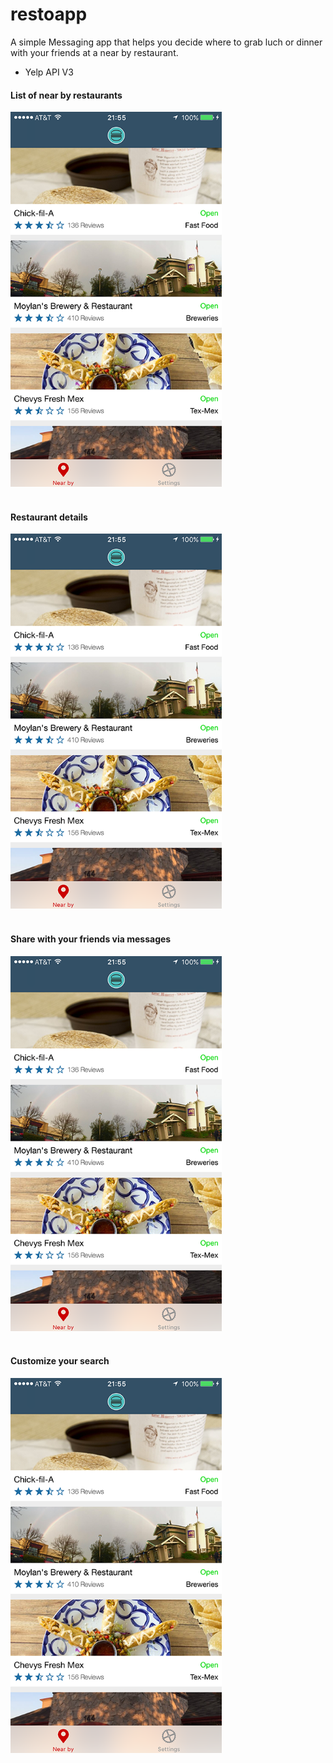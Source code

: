 # restoapp

A simple Messaging app that helps you decide where to grab luch or dinner with your friends at a near by restaurant.

- Yelp API V3

<p align="center">
<h4>List of near by restaurants</h4>
<img width="338" height="600" src="Images/RestoApp_1.PNG?raw=true"><br><br>
<h4>Restaurant details</h4>
<img width="338" height="600" src="Images/RestoApp_1.PNG?raw=true"><br><br>
<h4>Share with your friends via messages</h4>
<img width="338" height="600" src="Images/RestoApp_1.PNG?raw=true"><br><br>
<h4>Customize your search</h4>
<img width="338" height="600" src="Images/RestoApp_1.PNG?raw=true">
</p>

